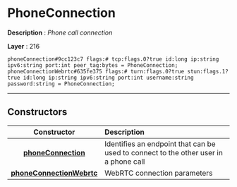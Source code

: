 # PhoneConnection

**Description** : *Phone call connection*

**Layer** : 216

```tl
phoneConnection#9cc123c7 flags:# tcp:flags.0?true id:long ip:string ipv6:string port:int peer_tag:bytes = PhoneConnection;
phoneConnectionWebrtc#635fe375 flags:# turn:flags.0?true stun:flags.1?true id:long ip:string ipv6:string port:int username:string password:string = PhoneConnection;
```

---

## Constructors

| Constructor | Description |
| :---: | :--- |
| [**phoneConnection**](constructor/phoneConnection) | Identifies an endpoint that can be used to connect to the other user in a phone call |
| [**phoneConnectionWebrtc**](constructor/phoneConnectionWebrtc) | WebRTC connection parameters |